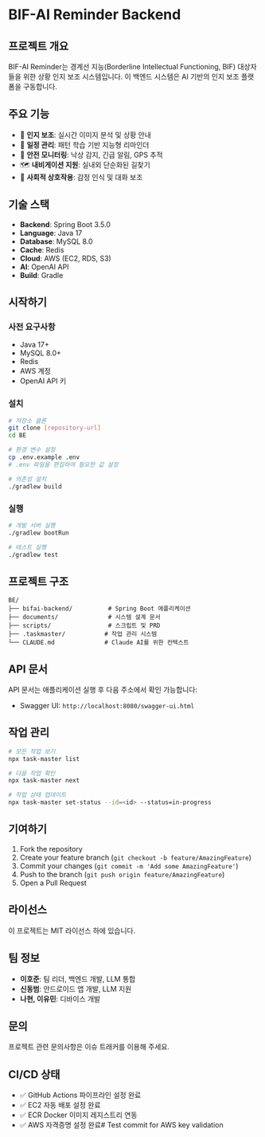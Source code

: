 # BIF-AI Reminder Backend

## 프로젝트 개요
BIF-AI Reminder는 경계선 지능(Borderline Intellectual Functioning, BIF) 대상자들을 위한 상황 인지 보조 시스템입니다. 이 백엔드 시스템은 AI 기반의 인지 보조 플랫폼을 구동합니다.

## 주요 기능
- 🧠 **인지 보조**: 실시간 이미지 분석 및 상황 안내
- 📅 **일정 관리**: 패턴 학습 기반 지능형 리마인더
- 🚨 **안전 모니터링**: 낙상 감지, 긴급 알림, GPS 추적
- 🗺️ **내비게이션 지원**: 실내외 단순화된 길찾기
- 💬 **사회적 상호작용**: 감정 인식 및 대화 보조

## 기술 스택
- **Backend**: Spring Boot 3.5.0
- **Language**: Java 17
- **Database**: MySQL 8.0
- **Cache**: Redis
- **Cloud**: AWS (EC2, RDS, S3)
- **AI**: OpenAI API
- **Build**: Gradle

## 시작하기

### 사전 요구사항
- Java 17+
- MySQL 8.0+
- Redis
- AWS 계정
- OpenAI API 키

### 설치
```bash
# 저장소 클론
git clone [repository-url]
cd BE

# 환경 변수 설정
cp .env.example .env
# .env 파일을 편집하여 필요한 값 설정

# 의존성 설치
./gradlew build
```

### 실행
```bash
# 개발 서버 실행
./gradlew bootRun

# 테스트 실행
./gradlew test
```

## 프로젝트 구조
```
BE/
├── bifai-backend/          # Spring Boot 애플리케이션
├── documents/              # 시스템 설계 문서
├── scripts/                # 스크립트 및 PRD
├── .taskmaster/           # 작업 관리 시스템
└── CLAUDE.md              # Claude AI를 위한 컨텍스트
```

## API 문서
API 문서는 애플리케이션 실행 후 다음 주소에서 확인 가능합니다:
- Swagger UI: `http://localhost:8080/swagger-ui.html`

## 작업 관리
```bash
# 모든 작업 보기
npx task-master list

# 다음 작업 확인
npx task-master next

# 작업 상태 업데이트
npx task-master set-status --id=<id> --status=in-progress
```

## 기여하기
1. Fork the repository
2. Create your feature branch (`git checkout -b feature/AmazingFeature`)
3. Commit your changes (`git commit -m 'Add some AmazingFeature'`)
4. Push to the branch (`git push origin feature/AmazingFeature`)
5. Open a Pull Request

## 라이선스
이 프로젝트는 MIT 라이선스 하에 있습니다.

## 팀 정보
- **이호준**: 팀 리더, 백엔드 개발, LLM 통합
- **신동범**: 안드로이드 앱 개발, LLM 지원
- **나현, 이유민**: 디바이스 개발

## 문의
프로젝트 관련 문의사항은 이슈 트래커를 이용해 주세요.

## CI/CD 상태
- ✅ GitHub Actions 파이프라인 설정 완료
- ✅ EC2 자동 배포 설정 완료 
- ✅ ECR Docker 이미지 레지스트리 연동
- ✅ AWS 자격증명 설정 완료# Test commit for AWS key validation
